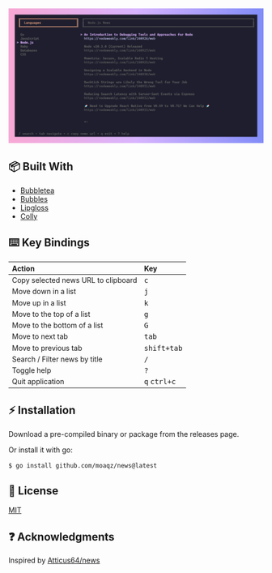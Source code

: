 <div align="center">
  <img src="./assets/news.png" style="center">
</div>

## 📦 Built With

- [Bubbletea](https://github.com/charmbracelet/bubbletea)
- [Bubbles](https://github.com/charmbracelet/bubbles)
- [Lipgloss](https://github.com/charmbracelet/lipgloss)
- [Colly](https://github.com/gocolly/colly)

## ⌨️ Key Bindings

| Action                              | Key                            |
| :---------------------------------- | :----------------------------- |
| Copy selected news URL to clipboard | <kbd>c</kbd>                   |
| Move down in a list                 | <kbd>j</kbd>                   |
| Move up in a list                   | <kbd>k</kbd>                   |
| Move to the top of a list           | <kbd>g</kbd>                   |
| Move to the bottom of a list        | <kbd>G</kbd>                   |
| Move to next tab                    | <kbd>tab</kbd>                 |
| Move to previous tab                | <kbd>shift+tab</kbd>           |
| Search / Filter news by title       | <kbd>/</kbd>                   |
| Toggle help                         | <kbd>?</kbd>                   |
| Quit application                    | <kbd>q</kbd> <kbd>ctrl+c</kbd> |

## ⚡ Installation

Download a pre-compiled binary or package from the releases page.

Or install it with go:

```bash
$ go install github.com/moaqz/news@latest
```

## 📝 License

[MIT](https://github.com/moaqz/news/blob/master/LICENSE)

## ❓ Acknowledgments

Inspired by [Atticus64/news](https://github.com/Atticus64/news)
